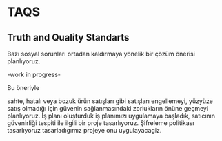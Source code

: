 # TAQS 
## Truth and Quality Standarts

Bazı sosyal sorunları ortadan kaldırmaya yönelik bir çözüm önerisi planlıyoruz.

-work in progress-

Bu öneriyle 

sahte, hatalı veya bozuk ürün satışları gibi satışları engellemeyi, yüzyüze
satış olmadığı için güvenin sağlanmasındaki zorlukların önüne geçmeyi planlıyoruz.
İş planı oluşturduk iş planımızı uygulamaya başladık, satıcının güvenirliği tespiti ile ilgili bir proje tasarlıyoruz.
Şifreleme politikası tasarlıyoruz tasarladıgımız projeye onu uygulayacagiz.
